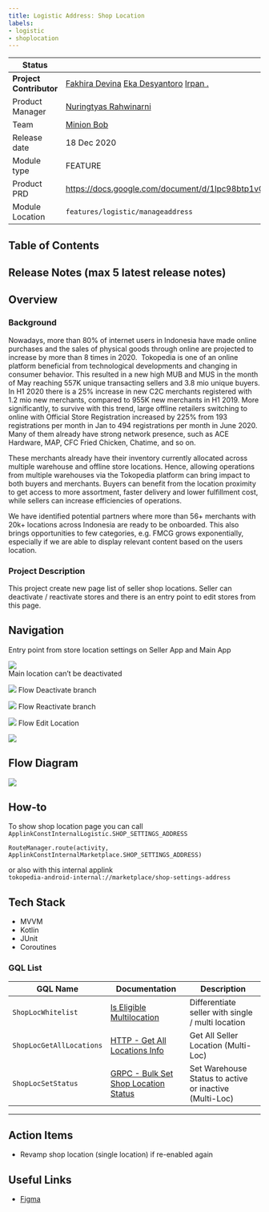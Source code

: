 ```yaml
---
title: Logistic Address: Shop Location
labels:
- logistic
- shoplocation
---
```


<!--left header table-->
| **Status** |  <!--start status:GREEN-->RELEASE<!--end status-->  |
| --- | --- |
| **Project Contributor** | [Fakhira Devina](https://tokopedia.atlassian.net/wiki/people/61077e53b704b40068e80a8e?ref=confluence) [Eka Desyantoro](https://tokopedia.atlassian.net/wiki/people/6283196bd9ddcc006e9c7a85?ref=confluence) [Irpan .](https://tokopedia.atlassian.net/wiki/people/6253578a3bf0f0007015669c?ref=confluence)  |
| Product Manager | [Nuringtyas Rahwinarni](https://tokopedia.atlassian.net/wiki/people/5f58b98ed2c77e0075ac9865?ref=confluence)  |
| Team |  [Minion Bob](https://tokopedia.atlassian.net/people/team/2373d8a6-1afc-4f2a-aa7a-63855c273051)  |
| Release date | 18 Dec 2020  |
| Module type | <!--start status:YELLOW-->FEATURE<!--end status--> |
| Product PRD | <https://docs.google.com/document/d/1lpc98btp1vOgFcTrCllUc3qrS23AF8vlz2ebFyt6i7s/edit#heading=h.i6nxfhanqq70>  |
| Module Location | `features/logistic/manageaddress` |

## Table of Contents

<!--toc-->

## Release Notes (max 5 latest release notes)

<!--start expand:18 Dec 2020-->

<!--end expand-->

## Overview

### Background

Nowadays, more than 80% of internet users in Indonesia have made online purchases and the sales of physical goods through online are projected to increase by more than 8 times in 2020.  Tokopedia is one of an online platform beneficial from technological developments and changing in consumer behavior. This resulted in a new high MUB and MUS in the month of May reaching 557K unique transacting sellers and 3.8 mio unique buyers. In H1 2020 there is a 25% increase in new C2C merchants registered with 1.2 mio new merchants, compared to 955K new merchants in H1 2019. More significantly, to survive with this trend, large offline retailers switching to online with Official Store Registration increased by 225% from 193 registrations per month in Jan to 494 registrations per month in June 2020. Many of them already have strong network presence, such as ACE Hardware, MAP, CFC Fried Chicken, Chatime, and so on.

These merchants already have their inventory currently allocated across multiple warehouse and offline store locations. Hence, allowing operations from multiple warehouses via the Tokopedia platform can bring impact to both buyers and merchants. Buyers can benefit from the location proximity to get access to more assortment, faster delivery and lower fulfillment cost, while sellers can increase efficiencies of operations.

We have identified potential partners where more than 56+ merchants with 20k+ locations across Indonesia are ready to be onboarded. This also brings opportunities to few categories, e.g. FMCG grows exponentially, especially if we are able to display relevant content based on the users location.

### Project Description

This project create new page list of seller shop locations. Seller can deactivate / reactivate stores and there is an entry point to edit stores from this page.

## Navigation

Entry point from store location settings on Seller App and Main App 

![](../res/shoplocation/navigation_one.png)  
Main location can’t be deactivated

![](../res/shoplocation/navigation_two.png)
Flow Deactivate branch

![](../res/shoplocation/navigation_three.png)
Flow Reactivate branch

![](../res/shoplocation/navigation_four.png)
Flow Edit Location

![](../res/shoplocation/navigation_five.png)

## Flow Diagram

![](../res/shoplocation/shoplocation_drawio.png)

## How-to

To show shop location page you can call `ApplinkConstInternalLogistic.SHOP_SETTINGS_ADDRESS` 



```
RouteManager.route(activity, ApplinkConstInternalMarketplace.SHOP_SETTINGS_ADDRESS)
```

or also with this internal applink  
`tokopedia-android-internal://marketplace/shop-settings-address`

## Tech Stack

- MVVM
- Kotlin
- JUnit
- Coroutines

### GQL List



| **GQL Name** | **Documentation** | **Description** |
| --- | --- | --- |
| `ShopLocWhitelist` | [Is Eligible Multilocation](https://tokopedia.atlassian.net/wiki/spaces/LG/pages/1098123039/Is+Eligible+Multilocation)  | Differentiate seller with single / multi location |
| `ShopLocGetAllLocations` | [HTTP - Get All Locations Info](https://tokopedia.atlassian.net/wiki/spaces/LG/pages/987562519/HTTP+-+Get+All+Locations+Info)  | Get All Seller Location (Multi-Loc) |
| `ShopLocSetStatus` | [GRPC - Bulk Set Shop Location Status](https://tokopedia.atlassian.net/wiki/spaces/LG/pages/963754852/GRPC+-+Bulk+Set+Shop+Location+Status)  | Set Warehouse Status to active or inactive (Multi-Loc) |



---

## Action Items

- Revamp shop location (single location) if re-enabled again

## Useful Links

- [Figma](https://www.figma.com/file/dBAnwVyjDUOO4llvBnzXaS/Shipping-Editor-x-Location-v2.0---Multi-Location?node-id=341%3A17897&t=L5IbuZ9frUG6v33u-0)
